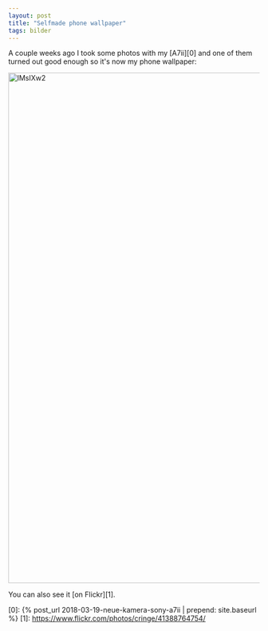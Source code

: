```yaml
---
layout: post
title: "Selfmade phone wallpaper"
tags: bilder
---
```

A couple weeks ago I took some photos with my [A7ii][0] and one of them turned out good enough so it's now my phone wallpaper:

<a data-flickr-embed="true"  href="https://www.flickr.com/photos/cringe/41388764754/in/datetaken/" title="lMsIXw2"><img src="https://farm1.staticflickr.com/978/41388764754_34b25c238b_b.jpg" width="747" height="1024" alt="lMsIXw2"></a><script async src="//embedr.flickr.com/assets/client-code.js" charset="utf-8"></script>

You can also see it [on Flickr][1].

[0]: {% post_url 2018-03-19-neue-kamera-sony-a7ii | prepend: site.baseurl %}
[1]: https://www.flickr.com/photos/cringe/41388764754/
